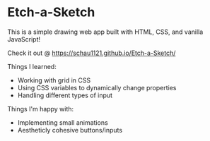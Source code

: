 # Etch-a-Sketch

This is a simple drawing web app built with HTML, CSS, and vanilla JavaScript! 

Check it out @ https://schau1121.github.io/Etch-a-Sketch/

Things I learned:
- Working with grid in CSS
- Using CSS variables to dynamically change properties
- Handling different types of input

Things I'm happy with:
- Implementing small animations
- Aestheticly cohesive buttons/inputs
